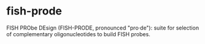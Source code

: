 # fish-prode
FISH PRObe DEsign (FISH-PRODE, pronounced "pro‧de"): suite for selection of complementary oligonucleotides to build FISH probes.
